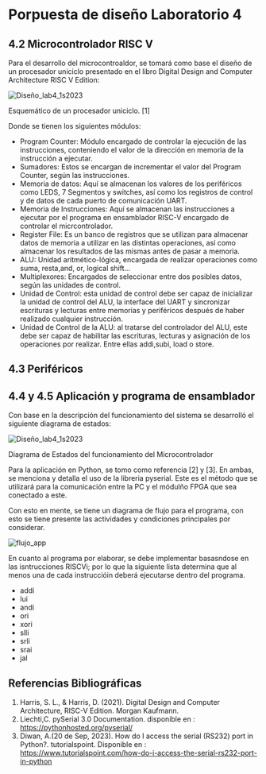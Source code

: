 # Porpuesta de diseño Laboratorio 4
## 4.2 Microcontrolador RISC V

Para el desarrollo del microcontroaldor, se tomará como base el diseño de un procesador uniciclo presentado en el libro Digital Design and Computer Architecture RISC V Edition:



![Diseño_lab4_1s2023](https://user-images.githubusercontent.com/99456315/236791063-e1140dd6-b4d0-4a44-b722-7aec50a2edf7.jpg)

Esquemático de un procesador uniciclo. [1]

Donde se tienen los siguientes módulos:
* Program Counter: Módulo encargado de controlar la ejecución de las instrucciones, conteniendo el valor de la dirección en memoria de la instrucción a ejecutar.
* Sumadores: Estos se encargan de incrementar el valor del Program Counter, según las instrucciones.
* Memoria de datos: Aquí se almacenan los valores de los periféricos como LEDS, 7 Segmentos y switches, así como los registros de control y de datos de cada puerto de comunicación UART.
* Memoria de Instrucciones: Aquí se almacenan las instrucciones a ejecutar por el programa en ensamblador RISC-V encargado de controlar el micrcontrolador.
* Register File: Es un banco de registros que se utilizan para almacenar datos de memoria a utilizar en las distintas operaciones, así como almacenar los resultados de las mismas antes de pasar a memoria.
*  ALU: Unidad aritmético-lógica, encargada de realizar operaciones como suma, resta,and, or, logical shift...
* Multiplexores: Encargados de seleccionar entre dos posibles datos, según las unidades de control.
* Unidad de Control: esta unidad de control debe ser capaz de inicializar la unidad de control del ALU, la interface del UART y sincronizar escrituras y lecturas entre memorias y periféricos después de haber realizado cualquier instrucción.
* Unidad de Control de la ALU: al tratarse del controlador del ALU, este debe ser capaz de habilitar las escrituras,  lecturas y asignación de los operaciones por realizar. Entre ellas addi,subi, load o store.


## 4.3  Periféricos
 

## 4.4 y 4.5 Aplicación y programa de ensamblador

Con base en la descripción del funcionamiento del sistema se desarrolló el siguiente diagrama de estados:


![Diseño_lab4_1s2023](https://user-images.githubusercontent.com/99456315/236823336-60bf974e-d228-4f38-87a9-b59ff23a7386.jpg)

Diagrama de Estados del funcionamiento del Microcontrolador


Para la aplicación en Python, se tomo como referencia [2] y [3]. En ambas, se menciona y detalla el uso de la libreria pyserial. Este es el método que se utilizará para la comunicación entre la PC y el módulño FPGA que sea conectado a este.


Con esto en mente, se tiene un diagrama de flujo para el programa, con esto se tiene presente las actividades y condiciones principales por considerar.

![flujo_app](https://user-images.githubusercontent.com/76532945/236990700-f7e69d51-aa70-4c63-9fed-756ea8c9e23e.png)


En cuanto al programa por elaborar, se debe implementar basasndose en las isntrucciones RISCVi; por lo que la siguiente lista  determina que al menos una de cada instruccióin deberá ejecutarse dentro del programa.

+ addi
+ lui
+ andi
+ ori
+ xori
+ slli
+ srli
+ srai
+ jal

## Referencias Bibliográficas
1.  Harris, S. L., & Harris, D. (2021). Digital Design and Computer Architecture, RISC-V Edition. Morgan Kaufmann.
2.  Liechti,C. pySerial 3.0 Documentation. disponible en : https://pythonhosted.org/pyserial/
3.  Diwan, A.(20 de Sep, 2023).  How do I access the serial (RS232) port in Python?. tutorialspoint. Disponible en : https://www.tutorialspoint.com/how-do-i-access-the-serial-rs232-port-in-python 
 
